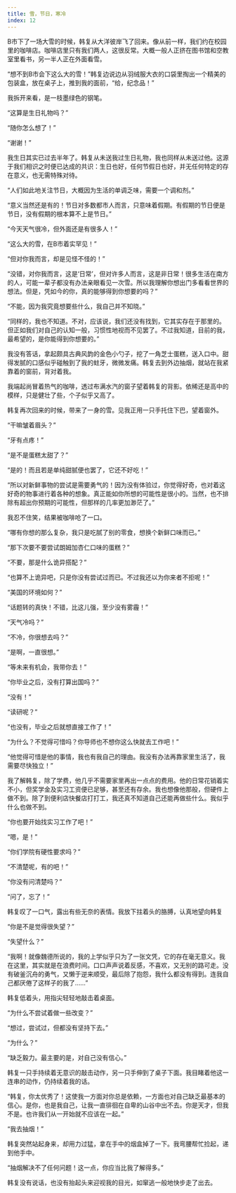 ```yaml
---
title: 雪，节日，寒冷
index: 12
---
```


﻿B市下了一场大雪的时候，韩复从大洋彼岸飞了回来。像从前一样，我们约在校园里的咖啡店。咖啡店里只有我们两人，这很反常。大概一般人正挤在图书馆和空教室里看书，另一半人正在外面看雪。

“想不到B市会下这么大的雪！”韩复边说边从羽绒服大衣的口袋里掏出一个精美的包装盒，放在桌子上，推到我的面前，“给，纪念品！”

我拆开来看，是一枝墨绿色的钢笔。

“这算是生日礼物吗？”

“随你怎么想了！”

“谢谢！”

我生日其实已过去半年了。韩复从未送我过生日礼物，我也同样从未送过他。这源于我们相识之时便已达成的共识：生日也好，任何节假日也好，并无任何特定的存在意义，也无需特殊对待。

“人们如此地关注节日，大概因为生活的单调乏味，需要一个调和剂。”

“意义当然还是有的！节日对多数都市人而言，只意味着假期。有假期的节日便是节日，没有假期的根本算不上是节日。”

“今天天气很冷，但外面还是有很多人！”

“这么大的雪，在B市着实罕见！”

“但对你我而言，却是见怪不怪的！”

“没错，对你我而言，这是‘日常’，但对许多人而言，这是非日常！很多生活在南方的人，可能一辈子都没有办法亲眼看见一次雪。所以我理解你想出门多看看世界的想法。但是，凭如今的你，真的能够得到你想要的吗？”

“不能，因为我究竟想要些什么，我自己并不知晓。”

“同样的，我也不知道。不对，应该说，我们还没有找到，它其实存在于那里的。但正如我们对自己的认知一般，习惯性地视而不见罢了。不过我知道，目前的我，最希望的，是你能得到你想要的。”

我没有答话，拿起颇具古典风韵的金色小勺子，挖了一角芝士蛋糕，送入口中。甜得发腻的口感似乎碰触到了我的蛀牙，微微发痛。韩复去到外边抽烟，就站在我紧靠着的窗前，背对着我。

我端起尚冒着热气的咖啡，透过布满水汽的窗子望着韩复的背影。依稀还是高中的模样，只是健壮了些，个子似乎又高了。

韩复再次回来的时候，带来了一身的雪。见我正用一只手托住下巴，望着窗外。

“干嘛皱着眉头？”

“牙有点疼！”

“是不是蛋糕太甜了？”

“是的！而且若是单纯甜腻便也罢了，它还不好吃！”

“所以对新鲜事物的尝试是需要勇气的！因为没有体验过，你觉得好奇，也对着这好奇的物事进行着各种的想象。真正能如你所想的可能性是很小的。当然，也不排除有超出你预期的可能性，但那样的几率更加渺茫了。”

我忍不住笑，结果被咖啡呛了一口。

“哪有你想的那么复杂，我只是吃腻了别的零食，想换个新鲜口味而已。”

“那下次要不要尝试朗姆加杏仁口味的蛋糕？”

“不要，那是什么诡异搭配？”

“也算不上诡异吧，只是你没有尝试过而已。不过我还以为你来者不拒呢！”

“美国的环境如何？”

“话题转的真快！不错，比这儿强，至少没有雾霾！”

“天气冷吗？”

“不冷，你很想去吗？”

“是啊，一直很想。”

“等未来有机会，我带你去！”

“你毕业之后，没有打算出国吗？”

“没有！”

“读研呢？”

“也没有，毕业之后就想直接工作了！”

“为什么？不觉得可惜吗？你导师也不想你这么快就去工作吧！”

“他觉得可惜是他的事情，我也有我自己的理由。我没有办法再靠家里生活了，我需要尽快独立！”

我了解韩复，除了学费，他几乎不需要家里再出一点点的费用。他的日常花销着实不小，但奖学金及实习工资便已足够，甚至还有存余。我也想像他那般，但硬件上做不到。除了到便利店快餐店打打工，我还真不知道自己还能再做些什么。我似乎什么也做不到。

“你也要开始找实习工作了吧！”

“嗯，是！”

“你们学院有硬性要求吗？”

“不清楚呢，有的吧！”

“你没有问清楚吗？”

“问了，忘了！”

韩复叹了一口气，露出有些无奈的表情。我放下拄着头的胳膊，认真地望向韩复

“你是不是觉得很失望？”

“失望什么？”

“我啊！就像魏德所说的，我的上学似乎只为了一张文凭，它的存在毫无意义。我在这里，其实就是在浪费时间。口口声声说着反感，不喜欢，又无别的路可走。没有破釜沉舟的勇气，又懒于逆来顺受，最后除了抱怨，我什么都没有得到。连我自己都厌倦了这样子的我了……”

韩复低着头，用指尖轻轻地敲击着桌面。

“为什么不尝试着做一些改变？”

“想过，尝试过，但都没有坚持下去。”

“为什么？”

“缺乏毅力。最主要的是，对自己没有信心。”

韩复一只手持续着无意识的敲击动作，另一只手伸到了桌子下面。我目睹着他这一连串的动作，仍持续着我的话。

“韩复，你太优秀了！这使我一方面对你总是依赖，一方面也对自己缺乏最基本的信心。是你，也是我自己，让我一直徘徊在自卑的山谷中出不去。你是天才，但我不是。也许我们从一开始就不应该在一起。”

“我去抽烟！”

韩复突然站起身来，却用力过猛，拿在手中的烟盒掉了一下。我弯腰帮忙捡起，递到他手中。

“抽烟解决不了任何问题！这一点，你应当比我了解得多。”

韩复没有说话，也没有抬起头来迎视我的目光，如窜逃一般地快步走了出去。

